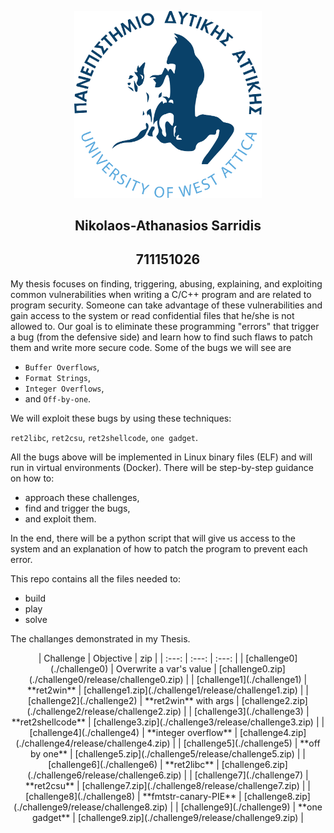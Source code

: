 <p align="center">
<img src="assets/logo.png" alt="drawing" width="300px" />
<h2 align="center"> Nikolaos-Athanasios Sarridis </h2>   
<h2 align="center"> 711151026</h2>
</p>

  My thesis focuses on finding, triggering, abusing, explaining, and exploiting common vulnerabilities when writing a C/C++ program and are related to program security. Someone can take advantage of these vulnerabilities and gain access to the system or read confidential files that he/she is not allowed to. Our goal is to eliminate these programming "errors" that trigger a bug (from the defensive side) and learn how to find such flaws to patch them and write more secure code.
Some of the bugs we will see are

* `Buffer Overflows`,
* `Format Strings`,
* `Integer Overflows`,
* and `Off-by-one`.

We will exploit these bugs by using these techniques:

`ret2libc`,
`ret2csu`,
`ret2shellcode`,
`one gadget`.

All the bugs above will be implemented in Linux binary files (ELF) and will run in virtual environments (Docker). There will be step-by-step guidance on how to:

* approach these challenges,
* find and trigger the bugs,   
* and exploit them.

In the end, there will be a python script that will give us access to the system and an explanation of how to patch the program to prevent each error.


This repo contains all the files needed to:
* build
* play
* solve

The challanges demonstrated in my Thesis.
<center>
| Challenge                  | Objective               | zip                                                   | 
| :---:                      | :---:                   | :---:                                                 |
| [challenge0](./challenge0) | Overwrite a var's value | [challenge0.zip](./challenge0/release/challenge0.zip) |
| [challenge1](./challenge1) | **ret2win**             | [challenge1.zip](./challenge1/release/challenge1.zip) |
| [challenge2](./challenge2) | **ret2win** with args   | [challenge2.zip](./challenge2/release/challenge2.zip) |
| [challenge3](./challenge3) | **ret2shellcode**       | [challenge3.zip](./challenge3/release/challenge3.zip) |
| [challenge4](./challenge4) | **integer overflow**    | [challenge4.zip](./challenge4/release/challenge4.zip) |
| [challenge5](./challenge5) | **off by one**          | [challenge5.zip](./challenge5/release/challenge5.zip) |
| [challenge6](./challenge6) | **ret2libc**            | [challenge6.zip](./challenge6/release/challenge6.zip) |
| [challenge7](./challenge7) | **ret2csu**             | [challenge7.zip](./challenge8/release/challenge7.zip) |
| [challenge8](./challenge8) | **fmtstr-canary-PIE**   | [challenge8.zip](./challenge9/release/challenge8.zip) |
| [challenge9](./challenge9) | **one gadget**          | [challenge9.zip](./challenge9/release/challenge9.zip) |
</center>
